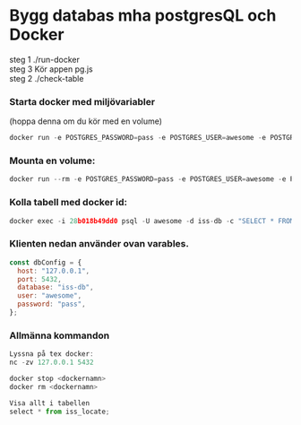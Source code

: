 # Bygg databas mha postgresQL och Docker

steg 1 ./run-docker<br>
steg 3 Kör appen pg.js<br>
steg 2 ./check-table


### Starta docker med miljövariabler
(hoppa denna om du kör med en volume) 
```js
docker run -e POSTGRES_PASSWORD=pass -e POSTGRES_USER=awesome -e POSTGRES_DB=iss-db -p 5432:5432 -it (-d) postgres
```

### Mounta en volume:

```js
docker run --rm -e POSTGRES_PASSWORD=pass -e POSTGRES_USER=awesome -e POSTGRES_DB=iss-db -p 5432:5432 -v pgdata:/var/lib/postgresql/data -d postgres
```

### Kolla tabell med docker id:

```js
docker exec -i 28b018b49dd0 psql -U awesome -d iss-db -c "SELECT * FROM iss_locate;"
```

### Klienten nedan använder ovan varables.

```js
const dbConfig = {
  host: "127.0.0.1",
  port: 5432,
  database: "iss-db",
  user: "awesome",
  password: "pass",
};
```

### Allmänna kommandon

```js
Lyssna på tex docker:
nc -zv 127.0.0.1 5432

docker stop <dockernamn>
docker rm <dockernamn>

Visa allt i tabellen
select * from iss_locate;
```
